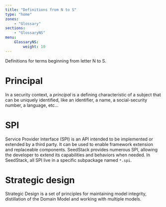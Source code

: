 ```yaml
---
title: "Definitions from N to S"
type: "home"
zones:
    - "Glossary"
sections:
    - "GlossaryNS"
menu:
    GlossaryNS:
        weight: 10
---
```


Definitions for terms beginning from letter N to S.

# Principal

In a security context, a *principal* is a defining characteristic of a subject that can be uniquely identified, like an 
identifier, a name, a social-security number, a language, etc...

# SPI

Service Provider Interface (SPI) is an API intended to be implemented or extended by a third party. It can be used to 
enable framework extension and replaceable components. SeedStack provides numerous SPI, allowing the developer to extend
its capabilities and behaviors when needed. In SeedStack, all SPI live in a specific subpackage named `*.spi`. 

# Strategic design

Strategic Design is a set of principles for maintaining model integrity, distillation of the Domain Model and working 
with multiple models.



